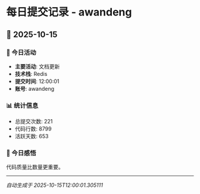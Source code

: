 # 每日提交记录 - awandeng

## 📅 2025-10-15

### 🎯 今日活动
- **主要活动**: 文档更新
- **技术栈**: Redis
- **提交时间**: 12:00:01
- **账号**: awandeng

### 📊 统计信息
- 总提交次数: 221
- 代码行数: 8799
- 活跃天数: 653

### 💭 今日感悟
代码质量比数量更重要。

---
*自动生成于 2025-10-15T12:00:01.305111*
